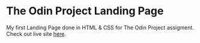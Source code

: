 # The Odin Project Landing Page
My first Landing Page done in HTML & CSS for The Odin Project assigment. 
Check out live site [here](https://facelessdev013.github.io/TOP-Landing-Page/).